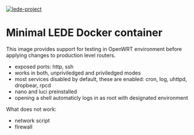 [appurl]: https://lede-project.org
[![lede-project](https://openwrt.org/lib/tpl/openwrt/images/logo.png)][appurl]

# Minimal LEDE Docker container
This image provides support for testing in OpenWRT environment before applying changes to production level routers.
 - exposed ports: http, ssh
 - works in both, unpriviledged and priviledged modes
 - most services disabled by default, these are enabled: cron, log, uhttpd, dropbear, rpcd
 - nano and luci preinstalled
 - opening a shell automaticly logs in as root with designated environment

What does not work:
 - network script
 - firewall
